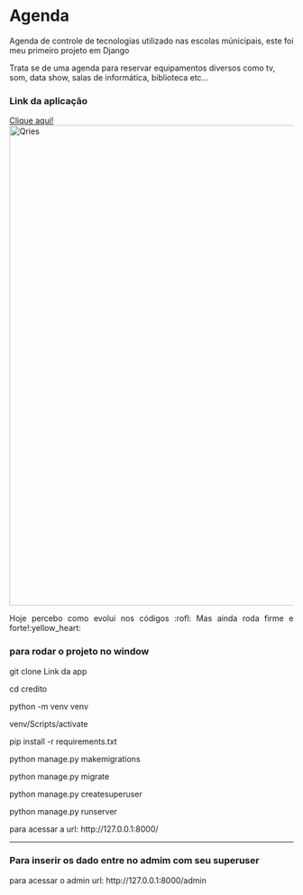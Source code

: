 # Agenda
<p>Agenda de controle de tecnologias utilizado nas escolas múnicipais, este foi meu primeiro projeto em Django</p>
<p>Trata se de uma agenda para reservar equipamentos diversos como tv, som, data show, salas de informática, biblioteca etc...</p>
</hr>
<h3>Link da aplicação</h3>
<a href="https://agendainfo2.herokuapp.com/">Clique aqui!</a></br>
 <img alt="Qries" src="https://user-images.githubusercontent.com/37186843/125954916-6f8df989-0466-4c47-a1e4-760dbbf9f71b.PNG"
         width=850" >
 <p align="justify"> Hoje percebo como evolui nos códigos :rofl: Mas ainda roda firme e forte!:yellow_heart:</p>
 <h3>para  rodar o projeto no window</h3>
<p align="justify">  git clone Link da app</p>
<p align="justify">cd credito</p>
<p align="justify">python -m venv venv</p>
<p align="justify">venv/Scripts/activate</p>
<p align="justify">pip install -r requirements.txt</p>
<p align="justify">python manage.py makemigrations </p>
<p align="justify">python manage.py migrate</p>
<p align="justify">python manage.py createsuperuser</p>
<p align="justify">python manage.py runserver</p>
<p align="justify">para acessar a url: http://127.0.0.1:8000/</p>
<hr/>
<h3>Para inserir os dado entre no admim com seu superuser</h3>
<p align="justify">para acessar o admin url: http://127.0.0.1:8000/admin</p>

